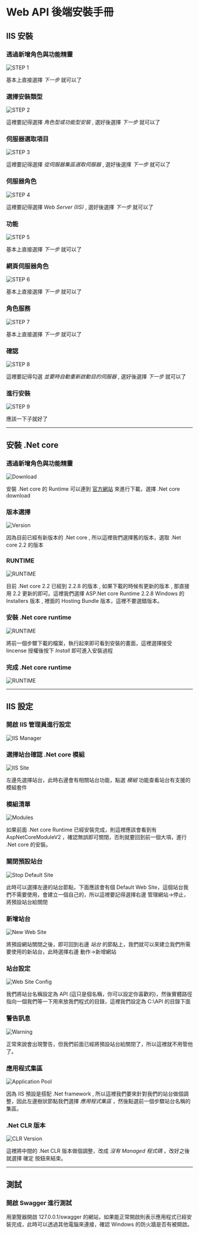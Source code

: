 # Web API 後端安裝手冊

## IIS 安裝

### 透過新增角色與功能精靈
![STEP 1](001.PNG)

基本上直接選擇 *下一步* 就可以了

### 選擇安裝類型
![STEP 2](002.PNG)

這裡要記得選擇 *角色型或功能型安裝* , 選好後選擇 *下一步* 就可以了

### 伺服器選取項目
![STEP 3](003.PNG)

這裡要記得選擇 *從伺服器集區選取伺服器* , 選好後選擇 *下一步* 就可以了

### 伺服器角色
![STEP 4](004.PNG)

這裡要記得選擇 *Web Server (IIS)* , 選好後選擇 *下一步* 就可以了

### 功能
![STEP 5](005.PNG)

基本上直接選擇 *下一步* 就可以了

### 網頁伺服器角色
![STEP 6](006.PNG)

基本上直接選擇 *下一步* 就可以了

### 角色服務
![STEP 7](007.PNG)

基本上直接選擇 *下一步* 就可以了

### 確認
![STEP 8](008.PNG)

這裡要記得勾選 *並要時自動重新啟動目的伺服器* , 選好後選擇 *下一步* 就可以了

### 進行安裝
![STEP 9](009.PNG)

應該一下子就好了

---

## 安裝 .Net core

### 透過新增角色與功能精靈
![Download](100.PNG)

安裝 .Net core 的 Runtime 可以連到 [官方網站](https://dotnet.microsoft.com/download/archives) 來進行下載，選擇 .Net core download


### 版本選擇
![Version](102.PNG)

因為目前已經有新版本的 .Net core , 所以這裡我們選擇舊的版本，選取 .Net core 2.2 的版本


### RUNTIME 
![RUNTIME](103.PNG)

目前 .Net core 2.2 已經到 2.2.8 的版本 , 如果下載的時候有更新的版本 , 那直接用 2.2 更新的即可。這裡我們選擇 ASP.Net core Runtime 2.2.8 Windows 的 Installers 版本 , 裡面的 Hosting Bundle 版本，這裡不要選錯版本。

### 安裝 .Net core runtime
![RUNTIME](200.PNG)

將前一個步驟下載的檔案，執行起來即可看到安裝的畫面，這裡選擇接受 lincense 授權後按下 *Install* 即可進入安裝過程

### 完成 .Net core runtime
![RUNTIME](201.PNG)

---

## IIS 設定

### 開啟 IIS 管理員進行設定
![IIS Manager](300.PNG)

### 選擇站台確認 .Net core 模組
![IIS Site](301.PNG)

左邊先選擇站台，此時右邊會有相關站台功能，點選 *模組* 功能查看站台有支援的模組套件

### 模組清單
![Modules](302.PNG)

如果前面 .Net core Runtime 已經安裝完成，則這裡應該會看到有 AspNetCoreModuleV2 ，確認無誤即可關閉，否則就要回到前一個大項，進行 .Net core 的安裝。

### 關閉預設站台
![Stop Default Site](400.PNG)

此時可以選擇左邊的站台節點，下面應該會有個 Default Web Site，這個站台我們不需要使用，會建立一個自己的，所以這裡要記得選擇右邊 管理網站→停止，將預設站台給關閉

### 新增站台
![New Web Site](401.PNG)

將預設網站關閉之後，即可回到右邊 *站台* 的節點上，我們就可以來建立我們所需要使用的新站台，此時選擇右邊 動作→新增網站

### 站台設定
![Web Site Config](402.PNG)

我們將站台名稱設定為 API (這只是個名稱，你可以設定你喜歡的)，然後實體路徑指向一個我們等一下用來放我們程式的目錄，這裡我們設定為 C:\API 的目錄下面

### 警告訊息
![Warning](403.PNG)

正常來說會出現警告，但我們前面已經將預設站台給關閉了，所以這裡就不用管他了。

### 應用程式集區
![Application Pool](404.PNG)

因為 IIS 預設是搭配 .Net framework , 所以這裡我們要來針對我們的站台做個調整，因此左邊樹狀節點我們選擇 *應用程式集區* ，然後點選前一個步驟站台名稱的集區。


### .Net CLR 版本
![CLR Version](405.PNG)

這裡將中間的 .Net CLR 版本做個調整，改成 *沒有 Managed 程式碼* ，改好之後就選擇 確定 按鈕來結束。

---

## 測試

### 開啟 Swagger 進行測試

用瀏覽器開啟 127.0.0.1/swagger 的網站，如果能正常開啟則表示應用程式已經安裝完成，此時可以透過其他電腦來連接，確認 Windows 的防火牆是否有被開啟。


